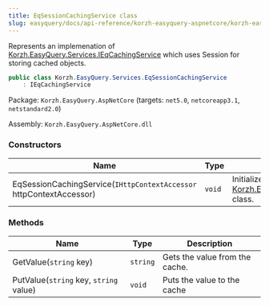 ```yaml
---
title: EqSessionCachingService class
slug: easyquery/docs/api-reference/korzh-easyquery-aspnetcore/korzh-easyquery-services-namespace/eqsessioncachingservice-class
---
```



Represents an implemenation of [Korzh.EasyQuery.Services.IEqCachingService](/api-reference/korzh-easyquery/korzh-easyquery-services-namespace/ieqcachingservice-interface)  which uses Session for storing cached objects.
```csharp
public class Korzh.EasyQuery.Services.EqSessionCachingService
    : IEqCachingService

```
Package: `Korzh.EasyQuery.AspNetCore` (targets: `net5.0`, `netcoreapp3.1`, `netstandard2.0`)

Assembly: `Korzh.EasyQuery.AspNetCore.dll`

### Constructors

| Name | Type | Description | 
| --- | --- | --- | 
| EqSessionCachingService(`IHttpContextAccessor` httpContextAccessor) | `void` | Initializes a new instance of the [Korzh.EasyQuery.Services.EqSessionCachingService](/api-reference/korzh-easyquery-aspnetcore/korzh-easyquery-services-namespace/eqsessioncachingservice-class) class. | 


### Methods

| Name | Type | Description | 
| --- | --- | --- | 
| GetValue(`string` key) | `string` | Gets the value from the cache. | 
| PutValue(`string` key, `string` value) | `void` | Puts the value to the cache |